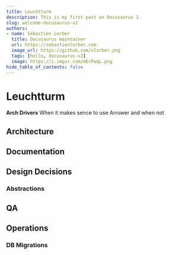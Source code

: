 ```yaml
---
title: Leuchtturm
description: This is my first post on Docusaurus 2.
slug: welcome-docusaurus-v2
authors:
- name: Sébastien Lorber
  title: Docusaurus maintainer
  url: https://sebastienlorber.com
  image_url: https://github.com/slorber.png
  tags: [hello, docusaurus-v2]
  image: https://i.imgur.com/mErPwqL.png
hide_table_of_contents: false
---
```


# Leuchtturm

**Arch Drivers**
When it makes sence to use Arrower and when not

## Architecture
## Documentation
## Design Decisions
### Abstractions
## QA
## Operations
### DB Migrations
